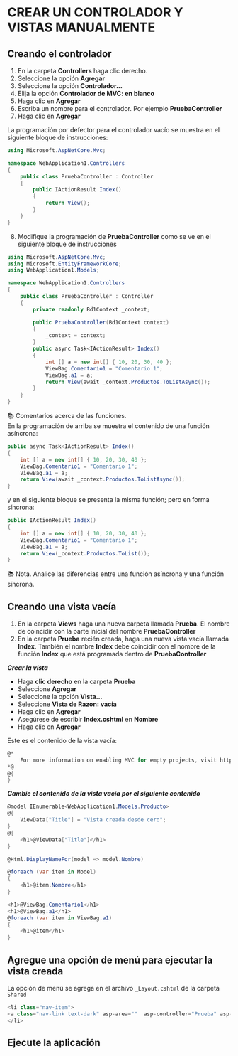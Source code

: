 # CREAR UN CONTROLADOR Y VISTAS MANUALMENTE

## Creando el controlador

1. En la carpeta **Controllers** haga clic derecho.  
2. Seleccione la opción **Agregar**  
3. Seleccione la opción **Controlador...**  
4. Elija la opción **Controlador de MVC: en blanco**  
5. Haga clic en **Agregar**  
6. Escriba un nombre para el controlador. Por ejemplo **PruebaController**  
7. Haga clic en **Agregar**  

La programación por defector para el controlador vacío se muestra en el siguiente bloque de instrucciones:  

```csharp
using Microsoft.AspNetCore.Mvc;

namespace WebApplication1.Controllers
{
    public class PruebaController : Controller
    {
        public IActionResult Index()
        {
            return View();
        }
    }
}

```

8. Modifique la programación de **PruebaController** como se ve en el siguiente bloque de instrucciones  

```csharp
using Microsoft.AspNetCore.Mvc;
using Microsoft.EntityFrameworkCore;
using WebApplication1.Models;

namespace WebApplication1.Controllers
{
    public class PruebaController : Controller
    {
        private readonly Bd1Context _context;

        public PruebaController(Bd1Context context)
        {
            _context = context;
        }
        public async Task<IActionResult> Index()
        {
            int [] a = new int[] { 10, 20, 30, 40 };
            ViewBag.Comentario1 = "Comentario 1";
            ViewBag.a1 = a;
            return View(await _context.Productos.ToListAsync());
        }
    }
}
```

:books: Comentarios acerca de las funciones.  
En la programación de arriba se muestra el contenido de una función asíncrona:  

```csharp
public async Task<IActionResult> Index()
{
    int [] a = new int[] { 10, 20, 30, 40 };
    ViewBag.Comentario1 = "Comentario 1";
    ViewBag.a1 = a;
    return View(await _context.Productos.ToListAsync());
}
```

y en el siguiente bloque se presenta la misma función; pero en forma síncrona:  
```csharp
public IActionResult Index()
{
    int [] a = new int[] { 10, 20, 30, 40 };
    ViewBag.Comentario1 = "Comentario 1";
    ViewBag.a1 = a;
    return View(_context.Productos.ToList());
}
```

:books: Nota. Analice las diferencias entre una función asíncrona y una función síncrona.  

## Creando una vista vacía  

1. En la carpeta **Views** haga una nueva carpeta llamada **Prueba**. El nombre de coincidir con la parte inicial del nombre **PruebaController**  
2. En la carpeta **Prueba** recién creada, haga una nueva vista vacía llamada **Index**. También el nombre **Index** debe coincidir con el nombre de la función **Index** que está programada dentro de **PruebaController**  

***Crear la vista***  
* Haga **clic derecho** en la carpeta **Prueba**  
* Seleccione **Agregar**  
* Seleccione la opción **Vista...**  
* Seleccione **Vista de Razon: vacía**  
* Haga clic en **Agregar**  
* Asegúrese de escribir **Index.cshtml** en **Nombre**  
* Haga clic en **Agregar**  

Este es el contenido de la vista vacía:  
```csharp
@*
    For more information on enabling MVC for empty projects, visit https://go.microsoft.com/fwlink/?LinkID=397860
*@
@{
}
```

***Cambie el contenido de la vista vacía por el siguiente contenido***  

```csharp
@model IEnumerable<WebApplication1.Models.Producto>
@{
    ViewData["Title"] = "Vista creada desde cero";
}
@{
    <h1>@ViewData["Title"]</h1>
}

@Html.DisplayNameFor(model => model.Nombre)

@foreach (var item in Model)
{
    <h1>@item.Nombre</h1>
}

<h1>@ViewBag.Comentario1</h1>
<h1>@ViewBag.a1</h1>
@foreach (var item in ViewBag.a1)
{
    <h1>@item</h1>
}
```  

## Agregue una opción de menú para ejecutar la vista creada  

La opción de menú se agrega en el archivo `_Layout.cshtml` de la carpeta `Shared`    

```csharp
<li class="nav-item">
<a class="nav-link text-dark" asp-area=""  asp-controller="Prueba" asp-action="Index">Prueba</a>
</li>
```

## Ejecute la aplicación